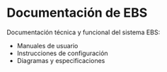 # Documentación de EBS

Documentación técnica y funcional del sistema EBS:
- Manuales de usuario
- Instrucciones de configuración
- Diagramas y especificaciones
